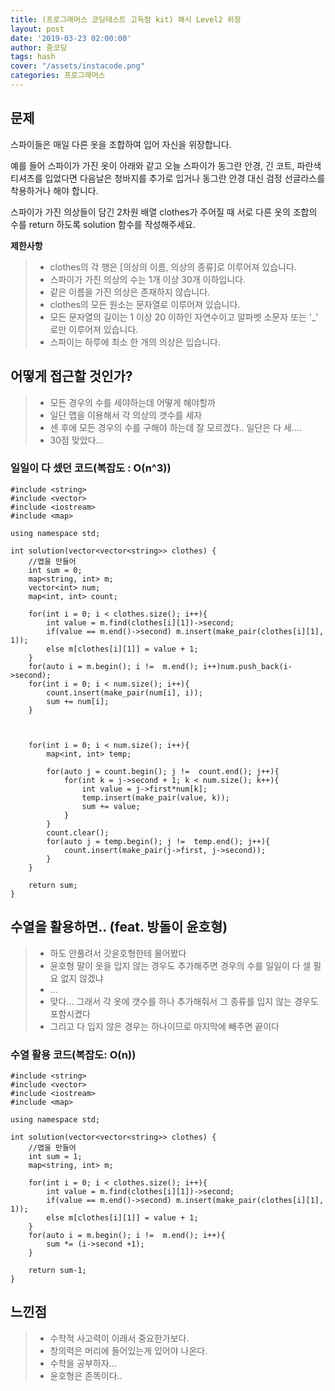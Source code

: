 ```yaml
---
title: (프로그래머스 코딩테스트 고득점 kit) 해시 Level2 위장
layout: post
date: '2019-03-23 02:00:00'
author: 줌코딩
tags: hash
cover: "/assets/instacode.png"
categories: 프로그래머스
---
```



## 문제

스파이들은 매일 다른 옷을 조합하여 입어 자신을 위장합니다.

예를 들어 스파이가 가진 옷이 아래와 같고 오늘 스파이가 동그란 안경, 긴 코트, 파란색 티셔츠를 입었다면 다음날은 청바지를 추가로 입거나 동그란 안경 대신 검정 선글라스를 착용하거나 해야 합니다.

스파이가 가진 의상들이 담긴 2차원 배열 clothes가 주어질 때 서로 다른 옷의 조합의 수를 return 하도록 solution 함수를 작성해주세요.

**제한사항**
>* clothes의 각 행은 [의상의 이름, 의상의 종류]로 이루어져 있습니다.
>* 스파이가 가진 의상의 수는 1개 이상 30개 이하입니다.
>* 같은 이름을 가진 의상은 존재하지 않습니다.
>* clothes의 모든 원소는 문자열로 이루어져 있습니다.
>* 모든 문자열의 길이는 1 이상 20 이하인 자연수이고 알파벳 소문자 또는 '_' 로만 이루어져 있습니다.
>* 스파이는 하루에 최소 한 개의 의상은 입습니다.


## 어떻게 접근할 것인가?

>* 모든 경우의 수를 세야하는데 어떻게 해야할까
>* 일단 맵을 이용해서 각 의상의 갯수를 세자
>* 센 후에 모든 경우의 수를 구해야 하는데 잘 모르겠다.. 일단은 다 세....
>* 30점 맞았다...



### 일일이 다 셌던 코드(복잡도 : O(n^3))

    #include <string>
    #include <vector>
    #include <iostream>
    #include <map>

    using namespace std;

    int solution(vector<vector<string>> clothes) {
        //맵을 만들어
        int sum = 0;
        map<string, int> m;
        vector<int> num;
        map<int, int> count;

        for(int i = 0; i < clothes.size(); i++){
            int value = m.find(clothes[i][1])->second;
            if(value == m.end()->second) m.insert(make_pair(clothes[i][1], 1));
            else m[clothes[i][1]] = value + 1;
        }
        for(auto i = m.begin(); i !=  m.end(); i++)num.push_back(i->second);
        for(int i = 0; i < num.size(); i++){
            count.insert(make_pair(num[i], i));
            sum += num[i];
        }



        for(int i = 0; i < num.size(); i++){
            map<int, int> temp;

            for(auto j = count.begin(); j !=  count.end(); j++){
                for(int k = j->second + 1; k < num.size(); k++){
                    int value = j->first*num[k];
                    temp.insert(make_pair(value, k));
                    sum += value;
                }
            }
            count.clear();
            for(auto j = temp.begin(); j !=  temp.end(); j++){
                count.insert(make_pair(j->first, j->second));
            }
        }

        return sum;
    }



## 수열을 활용하면.. (feat. 방돌이 윤호형)

>* 하도 안풀려서 갓윤호형한테 물어봤다
>* 윤호형 말이 옷을 입지 않는 경우도 추가해주면 경우의 수를 일일이 다 셀 필요 없지 않겠냐
>* ...
>* 맞다... 그래서 각 옷에 갯수를 하나 추가해줘서 그 종류를 입지 않는 경우도 포함시켰다
>* 그리고 다 입지 않은 경우는 하나이므로 마지막에 빼주면 끝이다

### 수열 활용 코드(복잡도: O(n))

    
    #include <string>
    #include <vector>
    #include <iostream>
    #include <map>
    
    using namespace std;
    
    int solution(vector<vector<string>> clothes) {
        //맵을 만들어
        int sum = 1;
        map<string, int> m;
        
        for(int i = 0; i < clothes.size(); i++){
            int value = m.find(clothes[i][1])->second;
            if(value == m.end()->second) m.insert(make_pair(clothes[i][1], 1));
            else m[clothes[i][1]] = value + 1;
        }
        for(auto i = m.begin(); i !=  m.end(); i++){
            sum *= (i->second +1);
        }
        
        return sum-1;
    }


## 느낀점

>* 수학적 사고력이 이래서 중요한가보다.
>* 창의력은 머리에 들어있는게 있어야 나온다.
>* 수학을 공부하자...
>* 윤호형은 존똑이다..
